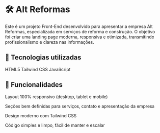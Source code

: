# 🛠️ Alt Reformas

Este é um projeto Front-End desenvolvido para apresentar a empresa Alt Reformas, especializada em serviços de reforma e construção. O objetivo foi criar uma landing page moderna, responsiva e otimizada, transmitindo profissionalismo e clareza nas informações.

## 🚀 Tecnologias utilizadas

HTML5 
Tailwind CSS 
JavaScript 

## 🎯 Funcionalidades

Layout 100% responsivo (desktop, tablet e mobile)

Seções bem definidas para serviços, contato e apresentação da empresa

Design moderno com Tailwind CSS

Código simples e limpo, fácil de manter e escalar
